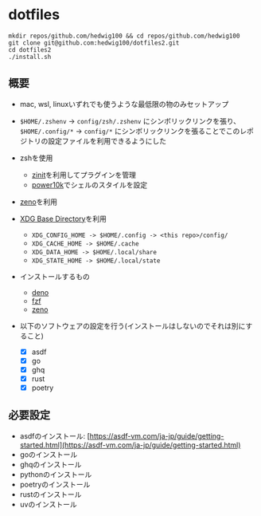 # dotfiles

```
mkdir repos/github.com/hedwig100 && cd repos/github.com/hedwig100
git clone git@github.com:hedwig100/dotfiles2.git
cd dotfiles2
./install.sh
```

## 概要

- mac, wsl, linuxいずれでも使うような最低限の物のみセットアップ
- `$HOME/.zshenv` -> `config/zsh/.zshenv` にシンボリックリンクを張り、`$HOME/.config/*` -> `config/*` にシンボリックリンクを張ることでこのレポジトリの設定ファイルを利用できるようにした

- zshを使用
    - [zinit](https://github.com/zdharma-continuum/zinit)を利用してプラグインを管理
    - [power10k](https://github.com/romkatv/powerlevel10k)でシェルのスタイルを設定
- [zeno](https://github.com/yuki-yano/zeno.zsh)を利用
- [XDG Base Directory](https://wiki.archlinux.jp/index.php/XDG_Base_Directory)を利用
    - `XDG_CONFIG_HOME -> $HOME/.config -> <this repo>/config/`
    - `XDG_CACHE_HOME -> $HOME/.cache`
    - `XDG_DATA_HOME -> $HOME/.local/share`
    - `XDG_STATE_HOME -> $HOME/.local/state`

- インストールするもの
    - [deno](https://github.com/denoland/deno_install)
    - [fzf](https://github.com/junegunn/fzf)
    - [zeno](https://github.com/sandibi13/zeno)

- 以下のソフトウェアの設定を行う(インストールはしないのでそれは別にすること)
    - [x] asdf
    - [x] go
    - [x] ghq
    - [x] rust
    - [x] poetry

## 必要設定

- asdfのインストール: [https://asdf-vm.com/ja-jp/guide/getting-started.html](https://asdf-vm.com/ja-jp/guide/getting-started.html)
- goのインストール
- ghqのインストール
- pythonのインストール
- poetryのインストール
- rustのインストール
- uvのインストール